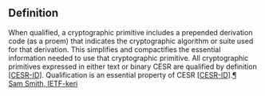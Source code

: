 ## Definition
When qualified, a cryptographic primitive includes a prepended derivation code (as a proem) that indicates the cryptographic algorithm or suite used for that derivation. This simplifies and compactifies the essential information needed to use that cryptographic primitive. All cryptographic primitives expressed in either text or binary CESR are qualified by definition [[CESR-ID](https://weboftrust.github.io/ietf-keri/draft-ssmith-keri.html#CESR-ID)]. Qualification is an essential property of CESR [[CESR-ID](https://weboftrust.github.io/ietf-keri/draft-ssmith-keri.html#CESR-ID)].[¶](https://weboftrust.github.io/ietf-keri/draft-ssmith-keri.html#section-2-2.4.1)  
[Sam Smith, IETF-keri](https://github.com/WebOfTrust/ietf-keri/blob/main/draft-ssmith-keri.md#basic-terminology)